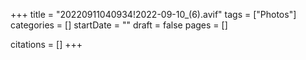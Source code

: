 +++
title = "20220911040934!2022-09-10_(6).avif"
tags = ["Photos"]
categories = []
startDate = ""
draft = false
pages = []

citations = []
+++
